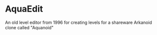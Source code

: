 # AquaEdit
An old level editor from 1996 for creating levels for a shareware Arkanoid clone called "Aquanoid"
